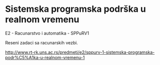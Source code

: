 # Sistemska programska podrška u realnom vremenu
E2 - Racunarstvo i automatika - SPPuRV1

Reseni zadaci sa racunarskih vezbi.

http://www.rt-rk.uns.ac.rs/predmeti/e2/sppurv-1-sistemska-programska-podr%C5%A1ka-u-realnom-vremenu-1
